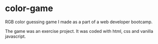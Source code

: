 # color-game
RGB color guessing game I made as a part of a web developer bootcamp.

The game was an exercise project. It was coded with html, css and vanilla javascript.
